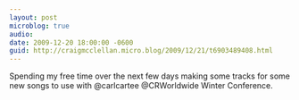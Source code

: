 ```yaml
---
layout: post
microblog: true
audio: 
date: 2009-12-20 18:00:00 -0600
guid: http://craigmcclellan.micro.blog/2009/12/21/t6903489408.html
---
```

Spending my free time over the next few days making some tracks for some new songs to use with @carlcartee @CRWorldwide Winter Conference.
